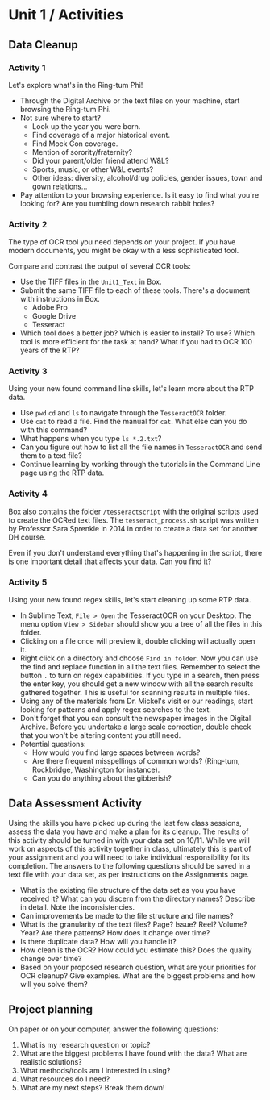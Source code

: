 # Unit 1 / Activities

## Data Cleanup

### Activity 1
Let's explore what's in the Ring-tum Phi! 
* Through the Digital Archive or the text files on your machine, start browsing the Ring-tum Phi.
* Not sure where to start? 
  * Look up the year you were born.
  * Find coverage of a major historical event.
  * Find Mock Con coverage. 
  * Mention of sorority/fraternity? 
  * Did your parent/older friend attend W&L?
  * Sports, music, or other W&L events?
  * Other ideas: diversity, alcohol/drug policies, gender issues, town and gown relations...
* Pay attention to your browsing experience. Is it easy to find what you're looking for? Are you tumbling down research rabbit holes?

### Activity 2
The type of OCR tool you need depends on your project. If you have modern documents, you might be okay with a less sophisticated tool. 

Compare and contrast the output of several OCR tools: 
* Use the TIFF files in the ```Unit1_Text``` in Box.
* Submit the same TIFF file to each of these tools. There's a document with instructions in Box.
  * Adobe Pro
  * Google Drive 
  * Tesseract
* Which tool does a better job? Which is easier to install? To use? Which tool is more efficient for the task at hand? What if you had to OCR 100 years of the RTP?

### Activity 3
Using your new found command line skills, let's learn more about the RTP data. 
* Use ```pwd``` ```cd``` and ```ls``` to navigate through the ```TesseractOCR``` folder. 
* Use ```cat``` to read a file. Find the manual for ```cat```. What else can you do with this command? 
* What happens when you type ```ls *.2.txt```?
* Can you figure out how to list all the file names in ```TesseractOCR``` and send them to a text file? 
* Continue learning by working through the tutorials in the Command Line page using the RTP data. 

### Activity 4
Box also contains the folder ```/tesseractscript``` with the original scripts used to create the OCRed text files. The ```tesseract_process.sh``` script was written by Professor Sara Sprenkle in 2014 in order to create a data set for another DH course. 

Even if you don't understand everything that's happening in the script, there is one important detail that affects your data. Can you find it?


### Activity 5
Using your new found regex skills, let's start cleaning up some RTP data. 
* In Sublime Text, ```File > Open``` the TesseractOCR on your Desktop. The menu option ```View > Sidebar``` should show you a tree of all the files in this folder. 
* Clicking on a file once will preview it, double clicking will actually open it. 
* Right click on a directory and choose ```Find in folder```. Now you can use the find and replace function in all the text files. Remember to select the button ```.``` to turn on regex capabilities. If you type in a search, then press the enter key, you should get a new window with all the search results gathered together. This is useful for scanning results in multiple files.
* Using any of the materials from Dr. Mickel's visit or our readings, start looking for patterns and apply regex searches to the text.
* Don't forget that you can consult the newspaper images in the Digital Archive. Before you undertake a large scale correction, double check that you won't be altering content you still need.
* Potential questions:
  * How would you find large spaces between words? 
  * Are there frequent misspellings of common words? (Ring-tum, Rockbridge, Washington for instance).
  * Can you do anything about the gibberish?

## Data Assessment Activity 
Using the skills you have picked up during the last few class sessions, assess the data you have and make a plan for its cleanup. The results of this activity should be turned in with your data set on 10/11. While we will work on aspects of this activity together in class, ultimately this is part of your assignment and you will need to take individual responsibility for its completion. The answers to the following questions should be saved in a text file with your data set, as per instructions on the Assignments page. 
* What is the existing file structure of the data set as you you have received it? What can you discern from the directory names? Describe in detail.  Note the inconsistencies.
* Can improvements be made to the file structure and file names?
* What is the granularity of the text files? Page? Issue? Reel? Volume? Year? Are there patterns? How does it change over time?
* Is there duplicate data? How will you handle it?
* How clean is the OCR? How could you estimate this? Does the quality change over time? 
* Based on your proposed research question, what are your priorities for OCR cleanup? Give examples. What are the biggest problems and how will you solve them? 

## Project planning
On paper or on your computer, answer the following questions: 
1. What is my research question or topic? 
2. What are the biggest problems I have found with the data? What are realistic solutions?
3. What methods/tools am I interested in using? 
4. What resources do I need?
5. What are my next steps? Break them down!
